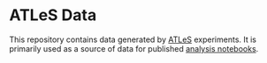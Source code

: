 # ATLeS Data

This repository contains data generated by [ATLeS](https://github.com/liffiton/ATLeS/) experiments.  It is primarily used as a source of data for published [analysis notebooks](https://github.com/liffiton/ATLeS/tree/master/notebooks).
